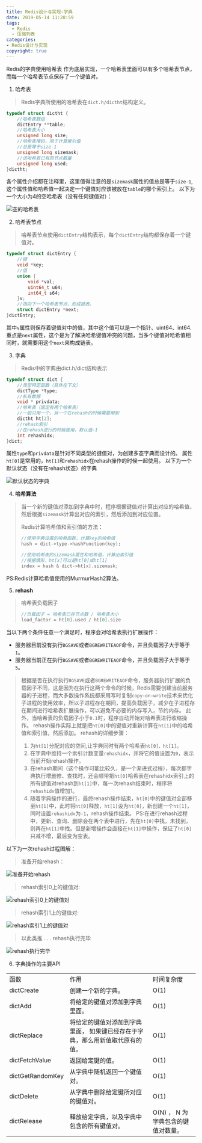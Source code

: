 ```yaml
---
title: Redis设计与实现-字典
date: 2019-05-14 11:28:59
tags:
  - Redis
  - 压缩列表
categories: 
- Redis设计与实现
copyright: true
---
```

Redis的字典使用哈希表 作为底层实现，一个哈希表里面可以有多个哈希表节点，而每一个哈希表节点保存了一个键值对。
1. 哈希表
>Redis字典所使用的哈希表在`dict.h/dictht`结构定义。
```C++
typedef struct dictht {
	//哈希表数组
	dictEntry **table;
	//哈希表大小
	unsigned long size;
	//哈希表掩码，用于计算索引值
	//总是等于size-1
	unsigned long sizemask;
	//该哈希表已有的节点数量
	unsigned long used;
}dictht;
```
><!--more-->
各个属性介绍都在注释里，这里值得注意的是`sizemask`属性的值总是等于`size-1`,这个属性值和哈希值一起决定一个键值对应该被放在`table`的哪个索引上。
以下为一个大小为4的空哈希表（没有任何键值对）：

![空的哈希表](Redis设计与实现-字典/dictht_1.png)


2. 哈希表节点
>哈希表节点使用`dictEntry`结构表示，每个`dictEntry`结构都保存着一个键值对。
```C++
typedef struct dictEntry {
	//键
	void *key;
	//值
	union {
		void *val;
		uint64_t u64;
		int64_t s64;
	}v;
	//指向下一个哈希表节点，形成链表。
	struct dictEntry *next;
}dictEntry;
```
其中`v`属性则保存着键值对中的值，其中这个值可以是一个指针、uint64、int64.
重点是`next`属性，这个是为了解决哈希键值冲突的问题，当多个键值对哈希值相同时，就需要用这个`next`来构成链表。

3. 字典
>Redis中的字典由dict.h/dict结构表示
```C++
typedef struct dict {
	//类型特定函数（具体在下文）
	dictType *type;
	//私有数据
	void * privdata;
	//哈希表（固定有两个哈希表）
	//一般只用一个，另一个在rehash的时候需要用到
	dictht ht[2];
	//rehash索引
	//在rehash进行的时候使用，默认值-1
	int rehashidx;
}dict;
```
属性`type`和`privdata`是针对不同类型的键值对，为创建多态字典而设计的。
属性`ht[0]`是常用的，`ht[1]`和`rehashidx`在rehash操作的时候一起使用。
以下为一个默认状态（没有在rehash状态）的字典

![默认状态的字典](Redis设计与实现-字典/dictht_2.png)

4. **哈希算法**
>当一个新的键值对添加到字典中时，程序根据键值对计算出对应的哈希值，然后根据`sizemask`计算出对应的索引，然后添加到对应位置。
>
>Redis计算哈希值和索引值的方法：
>```C++
>//使用字典设置的哈希函数，计算key的哈希值
>hash = dict->type->hashFunction(key);
>
>//使用哈希表的sizemask属性和哈希值，计算出索引值
>//根据情形，ht[x]可以是ht[0]或ht[1]
>index = hash & dict->ht[x].sizemask;
>```

PS:Redis计算哈希值使用的MurmurHash2算法。

5. **rehash**
>哈希表负载因子
>```C++
>//负载因子 = 哈希表已存节点数 / 哈希表大小
>load_factor = ht[0].used / ht[0].size
>```
当以下两个条件任意一个满足时，程序会对哈希表执行扩展操作：
- 服务器目前没有执行`BGSAVE`或者`BGREWRITEAOF`命令，并且负载因子大于等于`1`。
- 服务器当前正在执行`BGSAVE`或者`BGREWRITEAOF`命令，并且负载因子大于等于`5`。
>根据是否在执行执行`BGSAVE`或者`BGREWRITEAOF`命令，服务器执行扩展的负载因子不同，这是因为在执行这两个命令的时候，Redis需要创建当前服务器的子进程，而大多数操作系统都采用写时复制`copy-on-write`技术来优化子进程的使用效率，所以子进程存在期间，提高负载因子，减少在子进程存在期间进行哈希表扩展操作，可以避免不必要的内存写入，节约内存。
>此外，当哈希表的负载因子小于`0.1`时，程序自动开始对哈希表进行收缩操作。
>rehash操作实际上就是把`ht[0]`中的键值对重新计算在`ht[1]`中的哈希值和索引值，然后添加。
rehash的详细步骤：
>1. 为`ht[1]`分配对应的空间,让字典同时有两个哈希表`ht[0]、ht[1]`。
>2. 在字典中维持一个索引计数变量`rehashidx`，并将它的值设置为`0`，表示当前开始rehash操作。
>3. 在rehash期间（这个操作可能比较久，是一个渐进式过程），每次都字典执行增删修、查找时，还会顺带把`ht[0]`哈希表在rehashidx索引上的所有键值对rehash到`ht[1]`中，每一次rehash结束时，程序将`rehashidx`值增加1。
>4. 随着字典操作的进行，最终rehash操作结束，`ht[0]`中的键值对全部移至`ht[1]`中，此时将`ht[0]`释放，`ht[1]`设为`ht[0]`，新创建一个`ht[1]`，同时设置`rehashidx`为`-1`，rehash操作结束。
PS:在进行rehash过程中，更新、查询、删除会在两个表中进行，先在`ht[0]`中找，未找到，则再在`ht[1]`中找。但是新增操作会直接在`ht[1]`中操作，保证了`ht[0]`只减不增，最后变为空表。

以下为一次rehash过程图解：
>准备开始rehash：
>
![准备开始rehash](Redis设计与实现-字典/dictht_3.png)

>rehash索引0上的键值对:
>
![rehash索引0上的键值对](Redis设计与实现-字典/dictht_4.png)

>rehash索引1上的键值对:
>
![rehash索引1上的键值对](Redis设计与实现-字典/dictht_5.png)

>以此类推
>.
>.
>.
>rehash执行完毕
>
![rehash执行完毕](Redis设计与实现-字典/dictht_6.png)


6. 字典操作的主要API
<table><tr><td>函数</td><td>作用</td><td>时间复杂度</td></tr><tr><td>dictCreate</td><td>创建一个新的字典。</td><td>O(1)</td></tr><tr><td>dictAdd</td><td>将给定的键值对添加到字典里面。</td><td>O(1)</td></tr><tr><td>dictReplace</td><td>将给定的键值对添加到字典里面， 如果键已经存在于字典，那么用新值取代原有的值。</td><td>O(1)</td></tr><tr><td>dictFetchValue</td><td>返回给定键的值。</td><td>O(1)</td></tr><tr><td>dictGetRandomKey</td><td>从字典中随机返回一个键值对。</td><td>O(1)</td></tr><tr><td>dictDelete</td><td>从字典中删除给定键所对应的键值对。</td><td>O(1)</td></tr><tr><td>dictRelease</td><td>释放给定字典，以及字典中包含的所有键值对。</td><td>O(N) ， N 为字典包含的键值对数量。</td></tr></table>